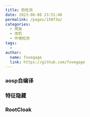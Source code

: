 ```yaml
---
title: 防检测
date: 2023-06-08 23:51:46
permalink: /pages/150f3a/
categories:
  - 爬虫
  - 改机
  - 环境检测
tags:
  -
author:
  name: fovegage
  link: https://github.com/fovegage
---
```


### aosp自编译

### 特征隐藏

### RootCloak